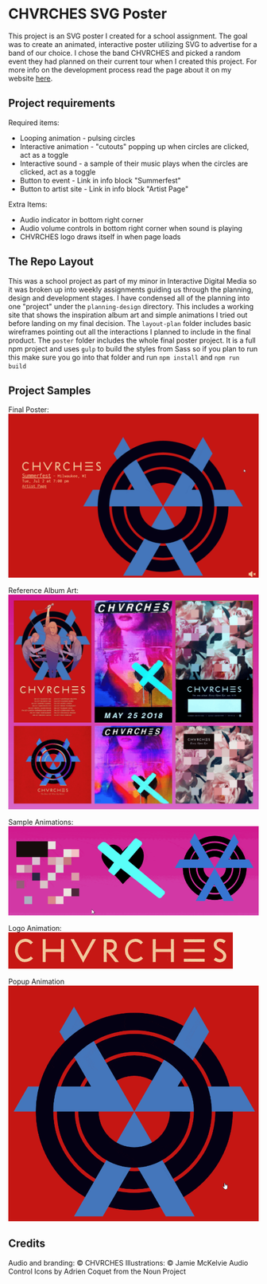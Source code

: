 # CHVRCHES SVG Poster

This project is an SVG poster I created for a school assignment. The goal was to create an animated, interactive poster utilizing SVG to advertise for a band of our choice. I chose the band CHVRCHES and picked a random event they had planned on their current tour when I created this project. For more info on the development process read the page about it on my website [here](https://joshrouzer.com/chvrches-poster/).

## Project requirements

Required items:
* Looping animation - pulsing circles
* Interactive animation - "cutouts" popping up when circles are clicked, act as a toggle
* Interactive sound - a sample of their music plays when the circles are clicked, act as a toggle
* Button to event - Link in info block "Summerfest"
* Button to artist site - Link in info block "Artist Page"

Extra Items:
* Audio indicator in bottom right corner
* Audio volume controls in bottom right corner when sound is playing
* CHVRCHES logo draws itself in when page loads

## The Repo Layout

This was a school project as part of my minor in Interactive Digital Media so it was broken up into weekly assignments guiding us through the planning, design and development stages. I have condensed all of the planning into one "project" under the `planning-design` directory. This includes a working site that shows the inspiration album art and simple animations I tried out before landing on my final decision. The `layout-plan` folder includes basic wireframes pointing out all the interactions I planned to include in the final product. The `poster` folder includes the whole final poster project. It is a full npm project and uses `gulp` to build the styles from Sass so if you plan to run this make sure you go into that folder and run `npm install` and `npm run build`

## Project Samples

Final Poster:
![Final Poster](images/chvrches-poster-opti.gif)

Reference Album Art:
![Album Art](images/chvrches-albums-opti.png)

Sample Animations:
![Animations](images/chvrches-anim-opti.gif)

Logo Animation:
![Logo Animation](images/chvrches-logo-anim-opti.gif)

Popup Animation
![Popup Animation](images/chvrches-popup-anim-opti.gif)

## Credits

Audio and branding: © CHVRCHES
Illustrations: © Jamie McKelvie
Audio Control Icons by Adrien Coquet from the Noun Project
